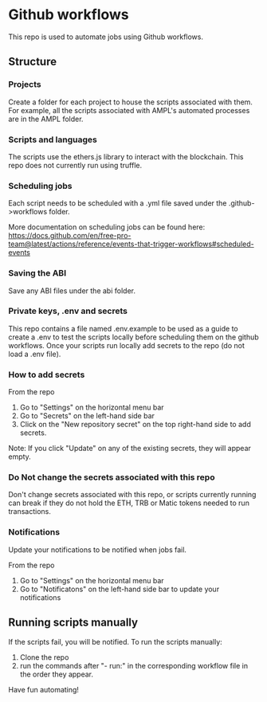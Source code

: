 # Github workflows

This repo is used to automate jobs using Github workflows. 


## Structure

### Projects

Create a folder for each project to house the scripts associated with them. For example, all the scripts associated with AMPL's automated processes are in the AMPL folder. 

### Scripts and languages
The scripts use the ethers.js library to interact with the blockchain. This repo does not currently run using truffle.

### Scheduling jobs

Each script needs to be scheduled with a .yml file saved under the .github->workflows folder. 

More documentation on scheduling jobs can be found here: [https://docs.github.com/en/free-pro-team@latest/actions/reference/events-that-trigger-workflows#scheduled-events
](https://docs.github.com/en/free-pro-team@latest/actions/reference/events-that-trigger-workflows#scheduled-events)

### Saving the ABI

Save any ABI files under the abi folder. 

### Private keys, .env and secrets

This repo contains a file named .env.example to be used as a guide to create a .env to test the scripts locally before scheduling them on the github workflows. Once your scripts run locally add secrets to the repo (do not load a .env file).

### How to add secrets

From the repo

1. Go to "Settings" on the horizontal menu bar 
2. Go to "Secrets" on the left-hand side bar
3. Click on the "New repository secret" on the top right-hand side to add secrets. 

Note: If you click "Update" on any of the existing secrets, they will appear empty. 


### Do Not change the secrets associated with this repo

Don't change secrets associated with this repo, or scripts currently running can break if they do not hold the ETH, TRB or Matic tokens needed to run transactions. 


### Notifications
Update your notifications to be notified when jobs fail.

From the repo

1. Go to "Settings" on the horizontal menu bar 
2. Go to "Notificatons" on the left-hand side bar to update your notifications


## Running scripts manually
If the scripts fail, you will be notified. To run the scripts manually:

1. Clone the repo
2. run the commands after "- run:" in the corresponding workflow file in the order they appear.
 

Have fun automating!